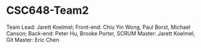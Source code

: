 # CSC648-Team2
Team Lead: Jarett Koelmel; Front-end: Chiu Yin Wong, Paul Borst, Michael Canson; Back-end: Peter Hu, Brooke Porter, SCRUM Master: Jarett Koelmel, Git Master: Eric Chen
